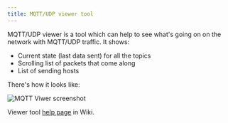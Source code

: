 ```yaml
---
title: MQTT/UDP viewer tool
---
```


MQTT/UDP viewer is a tool which can help to see what's going on on the network with MQTT/UDP traffic. It shows:

* Current state (last data sent) for all the topics
* Scrolling list of packets that come along
* List of sending hosts

There's how it looks like:

![MQTT Viwer screenshot](https://raw.githubusercontent.com/dzavalishin/mqtt_udp/master/dox/TrafficViewerScreen_Dec2018.png)


Viewer tool [help page](https://github.com/dzavalishin/mqtt_udp/wiki/MQTT-UDP-Viewer-Help) in Wiki.
